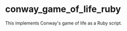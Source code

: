 conway_game_of_life_ruby
========================

This implements Conway's game of life as a Ruby script.